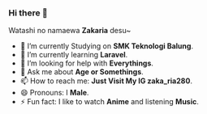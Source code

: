 ### Hi there 👋

Watashi no namaewa **Zakaria** desu~

- 🔭 I’m currently Studying on **SMK Teknologi Balung**.
- 🌱 I’m currently learning **Laravel**.
- 🤔 I’m looking for help with **Everythings**.
- 💬 Ask me about **Age or Somethings**.
- 📫 How to reach me: **Just Visit My IG zaka_ria280**.
- 😄 Pronouns: I **Male**.
- ⚡ Fun fact: I like to watch **Anime** and listening **Music**.
